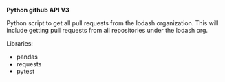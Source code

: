 **Python github API V3**

Python script to get all pull requests from the lodash organization.  This will include getting pull requests from all repositories under the lodash org.

Libraries:
- pandas
- requests
- pytest
